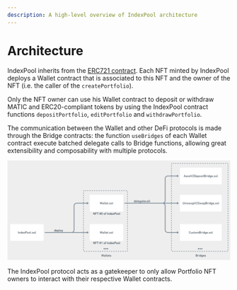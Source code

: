 ```yaml
---
description: A high-level overview of IndexPool architecture
---
```


# Architecture

IndexPool inherits from the [ERC721 contract](https://docs.openzeppelin.com/contracts/4.x/api/token/erc721). Each NFT minted by IndexPool deploys a Wallet contract that is associated to this NFT and the owner of the NFT \(i.e. the caller of the `createPortfolio`\).

Only the NFT owner can use his Wallet contract to deposit or withdraw MATIC and ERC20-compliant tokens by using the IndexPool contract functions `depositPortfolio`, `editPortfolio` and `withdrawPortfolio`.

The communication between the Wallet and other DeFi protocols is made through the Bridge contracts: the function `useBridges` of each Wallet contract execute batched delegate calls to Bridge functions, allowing great extensibility and composability with multiple protocols.

![IndexPool architecture](../.gitbook/assets/image%20%284%29.png)

The IndexPool protocol acts as a gatekeeper to only allow Portfolio NFT owners to interact with their respective Wallet contracts.

